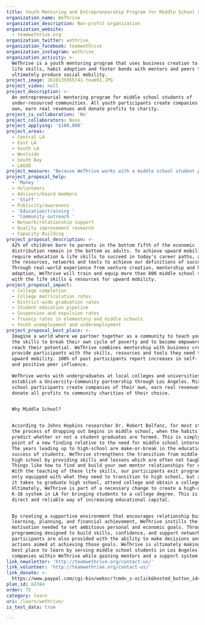 ```yaml
---
title: Youth Mentoring and Entrepreneurship Program for Middle School Students
organization_name: WeThrive
organization_description: Non-profit organization
organization_website:
  - teamwethrive.org
organization_twitter: wethrive_
organization_facebook: teamwethrive
organization_instagram: wethrive_
organization_activity: >-
  WeThrive is a youth mentoring program that uses business creation to teach
  life skills, habit adoption and foster bonds with mentors and peers to
  ultimately produce social mobility.
project_image: 2610135955741-team91.JPG
project_video: null
project_description: >-
  An entrepreneurial mentoring program for middle school students of
  under-resourced communities. All youth participants create companies of their
  own, earn real revenues and donate profits to charity.
project_is_collaboration: 'No'
project_collaborators: None
project_applying: '$100,000'
project_areas:
  - Central LA
  - East LA
  - South LA
  - Westside
  - South Bay
  - LAUSD
project_measure: "Because WeThrive works with a middle school student population, that does not graduate high school until 4 years later, our outcomes are more long-term. We have listed long-term outcomes, short-term preconditions and accompanying thresholds, which we measure success with.\nYouth obtain interpersonal skills for communicating and interacting effectively with others\nAchieved when:  \n* Program graduates achieve a successful score on interpersonal skills assessment tool \n* Program participants successfully communicate with various external participants in WeThrive (i.e. supplier, client, customer, etc.) each semester\nYouth obtain personal skills for developing personal agency, self-awareness, and the ability to self-manage\nAchieved when:  \n* Program graduates achieve a successful score on personal skills assessment tool(s)\n* Program participants complete at least 60% of their learning log assignments\nYouth have strong self-esteem\nAchieved when: \n* Program graduates achieve a successful score on a self-esteem assessment tool\nLong Term:\nCollege completion: 95% of WeThrive participants\n\LCollege attendance rates\L: 95% of WeThrive participants\nDistrict-wide graduation rates\L: 95% of WeThrive participants"
project_proposal_help:
  - 'Money '
  - Volunteers
  - Advisors/board members
  - 'Staff '
  - Publicity/awareness
  - 'Education/training '
  - 'Community outreach '
  - Network/relationship support
  - Quality improvement research
  - Capacity Building
project_proposal_description: >-
  42% of children born to parents in the bottom fifth of the economic
  distribution remain in the bottom as adults. To achieve upward mobility, we
  require education & life skills to succeed in today's career paths, as well as
  the resources, networks and tools to achieve our definitions of success.
  Through real-world experience from venture creation, mentorship and habit
  adoption, WeThrive will train and equip more than 800 middle school students
  with the life skills & resources for upward mobility.
project_proposal_impact:
  - College completion
  - College matriculation rates
  - District-wide graduation rates
  - Student education pipeline
  - Suspension and expulsion rates
  - Truancy rates in elementary and middle schools
  - Youth unemployment and underemployment
project_proposal_best_place: >-
  Imagine a world where we partner together as a community to teach young people
  the skills to break their own cycle of poverty and to become empowered to
  reach their potential. WeThrive combines mentorship with business creation to
  provide participants with the skills, resources and tools they need to achieve
  upward mobility. 100% of past participants report increases in self- agency
  and positive peer influence.
   
  WeThrive works with undergraduates at local colleges and universities to
  establish a University-Community partnership through Los Angeles. Middle
  school participants create companies of their own, earn real revenues and
  donate all profits to community charities of their choice.


  Why Middle School?


  According to Johns Hopkins researcher Dr. Robert Balfanz, for most students,
  the process of dropping out begins in middle school, when the habits that
  predict whether or not a student graduates are formed. This is simply one data
  point of a new finding relative to the need for middle school interventions.
  The years leading up to high-school are make-or-break in the educational
  success of students. WeThrive strengthens the transition from middle school to
  high school by providing skills and lessons which are often not taught at all.
  Things like how to find and build your own mentor relationships for example.
  With the teaching of these life skills, our participants exit programming not
  only equipped with what they need to transition to high school, but also what
  it takes to graduate high school, attend college and obtain a college degree.
  Ultimately, WeThrive is part of a necessary change to create a high-quality
  K-16 system in LA for bringing students to a college degree. This is the most
  direct and reliable way of increasing educational capital. 


  By creating a supportive environment that encourages relationship building,
  learning, planning, and financial achievement, WeThrive instills the drive and
  motivation needed to set ambitious personal and economic goals. Through
  programming designed to build skills, confidence, and support networks,
  participants are also provided with the ability to make decisions and take
  actions aimed at achieving those goals. WeThrive is ultimately making LA the
  best place to learn by serving middle school students in Los Angeles who build
  companies within WeThrive while gaining mentors and a support system.
link_newsletter: 'http://teamwethrive.org/contact-us/'
link_volunteer: 'http://teamwethrive.org/contact-us/'
link_donate: >-
  https://www.paypal.com/cgi-bin/webscr?cmd=_s-xclick&hosted_button_id=8DS2ULSLPQCDY
plan_id: 84384
order: 75
category: learn
uri: /learn/wethrive/
is_test_data: true

---
```

